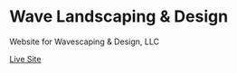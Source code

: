 # Wave Landscaping & Design

Website for Wavescaping & Design, LLC

[Live Site](https://wavelandscapinganddesign.com)

